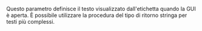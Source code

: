 Questo parametro definisce il testo visualizzato dall'etichetta quando la GUI è aperta. È possibile utilizzare la procedura del tipo di ritorno stringa per testi più complessi.